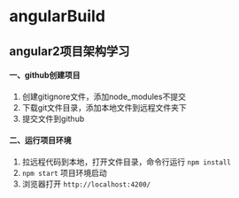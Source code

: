 # angularBuild
## angular2项目架构学习

#### 一、github创建项目

1. 创建gitignore文件，添加node_modules不提交
2. 下载git文件目录，添加本地文件到远程文件夹下
3. 提交文件到github


#### 二、运行项目环境

1. 拉远程代码到本地，打开文件目录，命令行运行 `npm install`
2. `npm start` 项目环境启动
3. 浏览器打开 `http://localhost:4200/`  

